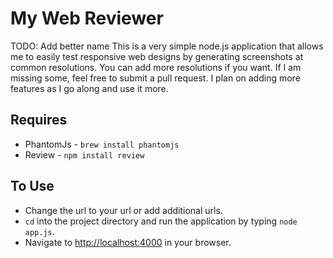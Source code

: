 # My Web Reviewer
TODO: Add better name
This is a very simple node.js application that allows me to easily test responsive web designs by generating screenshots at common resolutions. You can add more resolutions if you want. If I am missing some, feel free to submit a pull request. I plan on adding more features as I go along and use it more.

## Requires
* PhantomJs - `brew install phantomjs`
* Review - `npm install review`

## To Use
* Change the url to your url or add additional urls.
* `cd` into the project directory and run the application by typing `node app.js`.
* Navigate to [http://localhost:4000](http://localhost:4000) in your browser.
